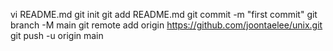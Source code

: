 vi README.md
git init
git add README.md
git commit -m "first commit"
git branch -M main
git remote add origin https://github.com/joontaelee/unix.git
git push -u origin main
